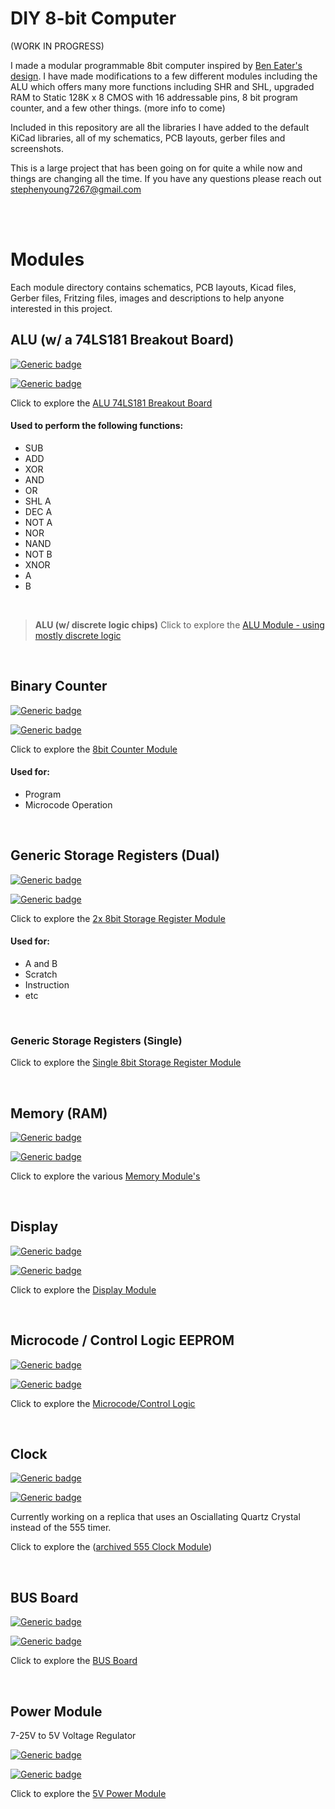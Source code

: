 # DIY 8-bit Computer

(WORK IN PROGRESS)

I made a modular  programmable 8bit computer inspired by [Ben Eater's design](https://github.com/beneater). I have made modifications to a few different modules including the ALU which offers many more functions including SHR and SHL, upgraded RAM to Static 128K x 8 CMOS with 16 addressable pins, 8 bit program counter, and a few other things. 
(more info to come)

Included in this repository are all the libraries I have added to the default KiCad libraries, all of my schematics, PCB layouts, gerber files and screenshots.

This is a large project that has been going on for quite a while now and things are changing all the time. If you have any questions please reach out stephenyoung7267@gmail.com


<br/>
<br/>

# Modules

Each module directory contains schematics, PCB layouts, Kicad files, Gerber files, Fritzing files, images and descriptions to help anyone interested in this project.

## ALU (w/ a 74LS181 Breakout Board)

[![Generic badge](https://img.shields.io/badge/Status-PCB_Printed-orange.svg)](https://shields.io/)

[![Generic badge](https://img.shields.io/badge/PCB-In_Transit-orange.svg)](https://shields.io/)

Click to explore the [ALU 74LS181 Breakout Board](https://github.com/theWickedWebDev/8-bit-computer/tree/master/ALU-74LS181-BREAKOUT)

#### **Used to perform the following functions:**
- SUB
- ADD
- XOR
- AND
- OR
- SHL A
- DEC A
- NOT A
- NOR
- NAND
- NOT B
- XNOR
- A
- B

<br/>

>**ALU (w/ discrete logic chips)**
>Click to explore the [ALU Module - using mostly discrete logic](https://github.com/theWickedWebDev/8-bit-computer/tree/master/ALU-DISCRETE-LOGIC)

<br/>

## Binary Counter

[![Generic badge](https://img.shields.io/badge/Status-Completed-green.svg)](https://shields.io/)

[![Generic badge](https://img.shields.io/badge/PCB_Test-PASS-green.svg)](https://shields.io/)

Click to explore the [8bit Counter Module](https://github.com/theWickedWebDev/8-bit-computer/tree/master/COUNTER)

#### **Used for:**
- Program
- Microcode Operation

<br/>

## Generic Storage Registers (Dual)
[![Generic badge](https://img.shields.io/badge/Status-Completed-green.svg)](https://shields.io/)

[![Generic badge](https://img.shields.io/badge/PCB_Test-PASS-green.svg)](https://shields.io/)

Click to explore the [2x 8bit Storage Register Module](https://github.com/theWickedWebDev/8-bit-computer/tree/master/STORAGE-REGISTER-DUAL)

#### **Used for:**
- A and B
- Scratch
- Instruction
- etc

<br/>

### Generic Storage Registers (Single)

Click to explore the [Single 8bit Storage Register Module](https://github.com/theWickedWebDev/8-bit-computer/tree/master/STORAGE-REGISTER-SINGLE)

<br/>

## Memory (RAM)

[![Generic badge](https://img.shields.io/badge/Status-In_Progress-yellow.svg)](https://shields.io/)

[![Generic badge](https://img.shields.io/badge/PCB_Test-Not_Started-red.svg)](https://shields.io/)

Click to explore the various [Memory Module's](https://github.com/theWickedWebDev/8-bit-computer/tree/master/RAM)

<br/>

## Display

[![Generic badge](https://img.shields.io/badge/Status-In_Progress-yellow.svg)](https://shields.io/)

[![Generic badge](https://img.shields.io/badge/PCB-Not_Printed-red.svg)](https://shields.io/)

Click to explore the [Display Module](https://github.com/theWickedWebDev/8-bit-computer/tree/master/DISPLAY)

<br/>

## Microcode / Control Logic  EEPROM

[![Generic badge](https://img.shields.io/badge/Status-PCB_Printed-orange.svg)](https://shields.io/)

[![Generic badge](https://img.shields.io/badge/PCB-In_Transit-orange.svg)](https://shields.io/)

Click to explore the [Microcode/Control Logic](https://github.com/theWickedWebDev/8-bit-computer/tree/master/CONTROL_LOGIC)

<br/>

## Clock

[![Generic badge](https://img.shields.io/badge/Status-In_Progress-yellow.svg)](https://shields.io/)

[![Generic badge](https://img.shields.io/badge/PCB_Test-Not_Started-red.svg)](https://shields.io/)

Currently working on a replica that uses an Osciallating Quartz Crystal instead of the 555 timer.

Click to explore the ([archived 555 Clock Module](https://github.com/theWickedWebDev/8-bit-computer/tree/master/_archived_/CLOCK_555))

<br/>

## BUS Board

[![Generic badge](https://img.shields.io/badge/Status-Completed-green.svg)](https://shields.io/)

[![Generic badge](https://img.shields.io/badge/PCB_Test-PASS-green.svg)](https://shields.io/)

Click to explore the [BUS Board](https://github.com/theWickedWebDev/8-bit-computer/tree/master/BUS_BOARD)

<br/>

## Power Module
7-25V to 5V Voltage Regulator

[![Generic badge](https://img.shields.io/badge/Status-Completed-green.svg)](https://shields.io/)

[![Generic badge](https://img.shields.io/badge/PCB_Test-PASS-green.svg)](https://shields.io/)

Click to explore the [5V Power Module](https://github.com/theWickedWebDev/8-bit-computer/tree/master/POWER)
